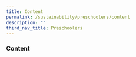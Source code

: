```yaml
---
title: Content
permalink: /sustainability/preschoolers/content
description: ""
third_nav_title: Preschoolers
---
```

### **Content**